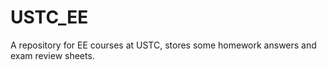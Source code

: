 # USTC_EE
A repository for EE courses at USTC, stores some homework answers and exam review sheets.
